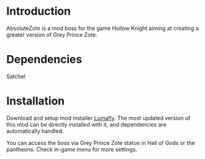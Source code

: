 # Introduction
AbsoluteZote is a mod boss for the game Hollow Knight aiming at creating a greater version of Grey Prince Zote.

# Dependencies
Satchel

# Installation
Download and setup mod installer [Lumafly](https://github.com/TheMulhima/Lumafly). The most updated version of this mod can be directly installed with it, and dependencies are automatically handled.

You can access the boss via Grey Prince Zote statue in Hall of Gods or the pantheons. Check in-game menu for more settings.
